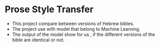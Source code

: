 # Prose Style Transfer 

- This project compare between versions of Hebrew bibles. 
- The project use with model that belong to Machine Learning.
- The output of the model show for us , if the different versions of the bible are identical or not.

